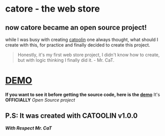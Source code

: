 # catore - the web store
## now **catore** became an open source project!

while I was busy with creating [catoolin](https://github.com/eazy-english/catoolin) one always thought, what should I create with this, for practice and finally decided to create this project.

> Honestly, it's my first web store project, I didn't know how to create, but with logic thinking I finally did it. - Mr. CaT.

# [DEMO](http://catore.tk)
**If you want to see it before getting the source code, here is the [demo](http://catore.tk/)**
It's **OFFICIALLY** *Open Source project*

## P.S: It was created with CATOOLIN v1.0.0

***With Respect Mr. CaT***
